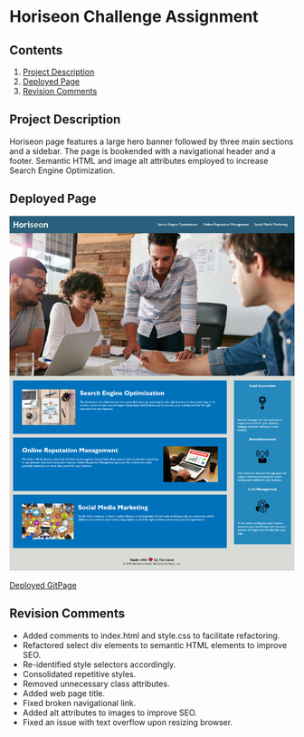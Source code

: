 # Horiseon Challenge Assignment
## Contents
1. [Project Description](#project-description)
2. [Deployed Page](#deployed-page)
3. [Revision Comments](#revision-comments)

## Project Description
Horiseon page features a large hero banner followed by three main sections and a sidebar.  The page is bookended with a navigational header and a footer.  Semantic HTML and image alt attributes employed to increase Search Engine Optimization.

## Deployed Page

![Deployed Page Screenshot](./assets/images/deployed-screenshot.png)

[Deployed GitPage](https://deckiedevs.github.io/horiseon/)

## Revision Comments
* Added comments to index.html and style.css to facilitate refactoring.
* Refactored select div elements to semantic HTML elements to improve SEO.
* Re-identified style selectors accordingly.
* Consolidated repetitive styles.
* Removed unnecessary class attributes.
* Added web page title.
* Fixed broken navigational link.
* Added alt attributes to images to improve SEO.
* Fixed an issue with text overflow upon resizing browser.
